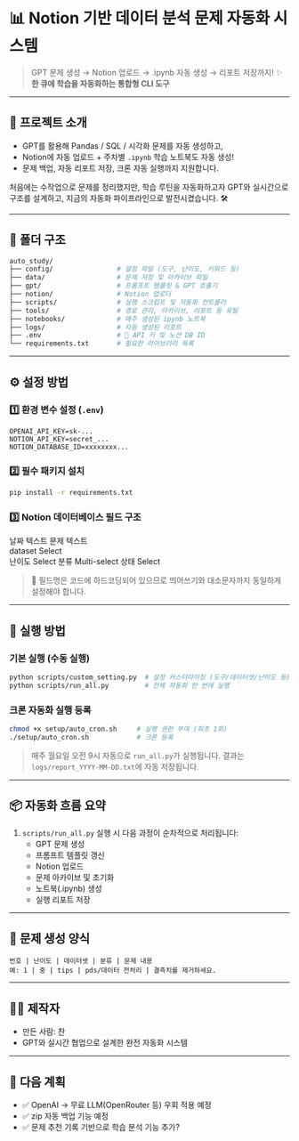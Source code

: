 # 📊 Notion 기반 데이터 분석 문제 자동화 시스템

> GPT 문제 생성 → Notion 업로드 → .ipynb 자동 생성 → 리포트 저장까지! ✨
> **한 큐에 학습을 자동화하는 통합형 CLI 도구**

---

## 📌 프로젝트 소개

- GPT를 활용해 Pandas / SQL / 시각화 문제를 자동 생성하고,
- Notion에 자동 업로드 + 주차별 `.ipynb` 학습 노트북도 자동 생성!
- 문제 백업, 자동 리포트 저장, 크론 자동 실행까지 지원합니다.

처음에는 수작업으로 문제를 정리했지만, 
학습 루틴을 자동화하고자 GPT와 실시간으로 구조를 설계하고, 
지금의 자동화 파이프라인으로 발전시켰습니다. 🛠️

---

## 📂 폴더 구조

```bash
auto_study/
├── config/                # 설정 파일 (도구, 난이도, 키워드 등)
├── data/                  # 문제 저장 및 아카이브 파일
├── gpt/                   # 프롬프트 템플릿 & GPT 호출기
├── notion/                # Notion 업로더
├── scripts/               # 실행 스크립트 및 자동화 컨트롤러
├── tools/                 # 경로 관리, 아카이브, 리포트 등 유틸
├── notebooks/             # 매주 생성된 ipynb 노트북
├── logs/                  # 자동 생성된 리포트
├── .env                   # 🔐 API 키 및 노션 DB ID
└── requirements.txt       # 필요한 라이브러리 목록
```

---

## ⚙️ 설정 방법

### 1️⃣ 환경 변수 설정 (`.env`)
```env
OPENAI_API_KEY=sk-...
NOTION_API_KEY=secret_...
NOTION_DATABASE_ID=xxxxxxxx...
```

### 2️⃣ 필수 패키지 설치
```bash
pip install -r requirements.txt
```

### 3️⃣ Notion 데이터베이스 필드 구조
날짜	텍스트
문제	텍스트      
dataset	Select          
난이도	Select
분류	Multi-select
상태    Select

> 🔐 필드명은 코드에 하드코딩되어 있으므로 띄어쓰기와 대소문자까지 동일하게 설정해야 합니다.

---

## 🚀 실행 방법

### 기본 실행 (수동 실행)
```bash
python scripts/custom_setting.py  # 설정 커스터마이징 (도구/데이터셋/난이도 등)
python scripts/run_all.py         # 전체 자동화 한 번에 실행
```

### 크론 자동화 실행 등록
```bash
chmod +x setup/auto_cron.sh     # 실행 권한 부여 (최초 1회)
./setup/auto_cron.sh            # 크론 등록
```

> 매주 월요일 오전 9시 자동으로 `run_all.py`가 실행됩니다.
> 결과는 `logs/report_YYYY-MM-DD.txt`에 자동 저장됩니다.

---

## 📦 자동화 흐름 요약

1. `scripts/run_all.py` 실행 시 다음 과정이 순차적으로 처리됩니다:
   - GPT 문제 생성
   - 프롬프트 템플릿 갱신
   - Notion 업로드
   - 문제 아카이브 및 초기화
   - 노트북(.ipynb) 생성
   - 실행 리포트 저장

---

## 📑 문제 생성 양식

```
번호 | 난이도 | 데이터셋 | 분류 | 문제 내용
예: 1 | 중 | tips | pds/데이터 전처리 | 결측치를 제거하세요.
```

---

## 🙋‍♀️ 제작자
- 만든 사람: 찬
- GPT와 실시간 협업으로 설계한 완전 자동화 시스템

---

## 💬 다음 계획
- ✅ OpenAI → 무료 LLM(OpenRouter 등) 우회 적용 예정
- ✅ zip 자동 백업 기능 예정
- ✅ 문제 추천 기록 기반으로 학습 분석 기능 추가?
